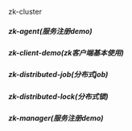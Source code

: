 zk-cluster
##### zk-agent(服务注册demo)
##### zk-client-demo(zk客户端基本使用)
##### zk-distributed-job(分布式job)
##### zk-distributed-lock(分布式锁)
##### zk-manager(服务注册demo)